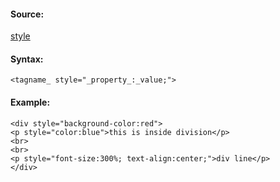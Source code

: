 #### Source:
[style](https://www.w3schools.com/html/html_styles.asp)

#### Syntax:

```
<tagname_ style="_property_:_value;">
```

#### Example:

```
<div style="background-color:red">
<p style="color:blue">this is inside division</p>
<br>
<br>
<p style="font-size:300%; text-align:center;">div line</p>
</div>
```